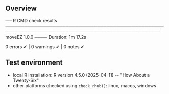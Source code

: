 ## Overview

── R CMD check results ─────────────────────────────────────────────────────────────────────────────────────────────────── moveEZ 1.0.0 ────
Duration: 1m 17.2s

0 errors ✔ | 0 warnings ✔ | 0 notes ✔



## Test environment

* local R installation: R version 4.5.0 (2025-04-11) -- "How About a Twenty-Six"
* other platforms checked using `check_rhub()`: linux, macos, windows
